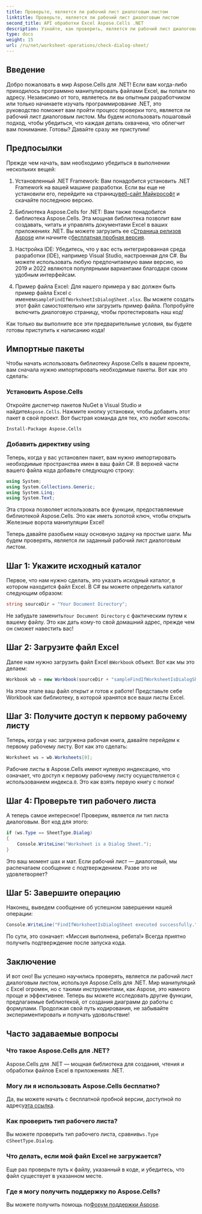 ```yaml
---
title: Проверьте, является ли рабочий лист диалоговым листом
linktitle: Проверьте, является ли рабочий лист диалоговым листом
second_title: API обработки Excel Aspose.Cells .NET
description: Узнайте, как проверить, является ли рабочий лист диалоговым, с помощью Aspose.Cells для .NET, с помощью этого пошагового руководства.
type: docs
weight: 15
url: /ru/net/worksheet-operations/check-dialog-sheet/
---
```

## Введение

Добро пожаловать в мир Aspose.Cells для .NET! Если вам когда-либо приходилось программно манипулировать файлами Excel, вы попали по адресу. Независимо от того, являетесь ли вы опытным разработчиком или только начинаете изучать программирование .NET, это руководство поможет вам пройти процесс проверки того, является ли рабочий лист диалоговым листом. Мы будем использовать пошаговый подход, чтобы убедиться, что каждая деталь охвачена, что облегчит вам понимание. Готовы? Давайте сразу же приступим!

## Предпосылки

Прежде чем начать, вам необходимо убедиться в выполнении нескольких вещей:

1.  Установленный .NET Framework: Вам понадобится установить .NET Framework на вашей машине разработки. Если вы еще не установили его, перейдите на страницу[веб-сайт Майкрософт](https://dotnet.microsoft.com/download) и скачайте последнюю версию.

2.  Библиотека Aspose.Cells for .NET: Вам также понадобится библиотека Aspose.Cells. Эта мощная библиотека позволит вам создавать, читать и управлять документами Excel в ваших приложениях .NET. Вы можете загрузить ее с[Страница релизов Aspose](https://releases.aspose.com/cells/net/) или начните с[бесплатная пробная версия](https://releases.aspose.com/).

3. Настройка IDE: Убедитесь, что у вас есть интегрированная среда разработки (IDE), например Visual Studio, настроенная для C#. Вы можете использовать любую предпочитаемую вами версию, но 2019 и 2022 являются популярными вариантами благодаря своим удобным интерфейсам.

4.  Пример файла Excel: Для нашего примера у вас должен быть пример файла Excel с именем`sampleFindIfWorksheetIsDialogSheet.xlsx`. Вы можете создать этот файл самостоятельно или загрузить пример файла. Попробуйте включить диалоговую страницу, чтобы протестировать наш код!

Как только вы выполните все эти предварительные условия, вы будете готовы приступить к написанию кода!

## Импортные пакеты

Чтобы начать использовать библиотеку Aspose.Cells в вашем проекте, вам сначала нужно импортировать необходимые пакеты. Вот как это сделать:

### Установить Aspose.Cells

 Откройте диспетчер пакетов NuGet в Visual Studio и найдите`Aspose.Cells`. Нажмите кнопку установки, чтобы добавить этот пакет в свой проект. Вот быстрая команда для тех, кто любит консоль:

```bash
Install-Package Aspose.Cells
```

### Добавить директиву using

Теперь, когда у вас установлен пакет, вам нужно импортировать необходимые пространства имен в ваш файл C#. В верхней части вашего файла кода добавьте следующую строку:

```csharp
using System;
using System.Collections.Generic;
using System.Linq;
using System.Text;
```

Эта строка позволяет использовать все функции, предоставляемые библиотекой Aspose.Cells. Это как иметь золотой ключ, чтобы открыть Железные ворота манипуляции Excel!

Теперь давайте разобьем нашу основную задачу на простые шаги. Мы будем проверять, является ли заданный рабочий лист диалоговым листом. 

## Шаг 1: Укажите исходный каталог

Первое, что нам нужно сделать, это указать исходный каталог, в котором находится файл Excel. В C# вы можете определить каталог следующим образом:

```csharp
string sourceDir = "Your Document Directory";
```

 Не забудьте заменить`Your Document Directory` с фактическим путем к вашему файлу. Это как дать кому-то свой домашний адрес, прежде чем он сможет навестить вас!

## Шаг 2: Загрузите файл Excel

 Далее нам нужно загрузить файл Excel в`Workbook` объект. Вот как мы это делаем:

```csharp
Workbook wb = new Workbook(sourceDir + "sampleFindIfWorksheetIsDialogSheet.xlsx");
```

На этом этапе ваш файл открыт и готов к работе! Представьте себе Workbook как библиотеку, в которой хранятся все ваши листы Excel.

## Шаг 3: Получите доступ к первому рабочему листу

Теперь, когда у нас загружена рабочая книга, давайте перейдем к первому рабочему листу. Вот как это сделать:

```csharp
Worksheet ws = wb.Worksheets[0];
```

Рабочие листы в Aspose.Cells имеют нулевую индексацию, что означает, что доступ к первому рабочему листу осуществляется с использованием индекса.`0`. Это как взять первую книгу с полки!

## Шаг 4: Проверьте тип рабочего листа

А теперь самое интересное! Проверим, является ли тип листа диалоговым. Вот код для этого:

```csharp
if (ws.Type == SheetType.Dialog)
{
    Console.WriteLine("Worksheet is a Dialog Sheet.");
}
```

Это ваш момент шах и мат. Если рабочий лист — диалоговый, мы распечатаем сообщение с подтверждением. Разве это не удовлетворяет?

## Шаг 5: Завершите операцию

Наконец, выведем сообщение об успешном завершении нашей операции:

```csharp
Console.WriteLine("FindIfWorksheetIsDialogSheet executed successfully.");
```

По сути, это означает: «Миссия выполнена, ребята!» Всегда приятно получить подтверждение после запуска кода.

## Заключение

И вот оно! Вы успешно научились проверять, является ли рабочий лист диалоговым листом, используя Aspose.Cells для .NET. Мир манипуляций с Excel огромен, но с такими инструментами, как Aspose, это намного проще и эффективнее. Теперь вы можете исследовать другие функции, предлагаемые библиотекой, от создания диаграмм до работы с формулами. Продолжая свой путь кодирования, не забывайте экспериментировать и получать удовольствие!

## Часто задаваемые вопросы

### Что такое Aspose.Cells для .NET?  
Aspose.Cells для .NET — мощная библиотека для создания, чтения и обработки файлов Excel в приложениях .NET.

### Могу ли я использовать Aspose.Cells бесплатно?  
 Да, вы можете начать с бесплатной пробной версии, доступной по адресу[эта ссылка](https://releases.aspose.com/).

### Как проверить тип рабочего листа?  
 Вы можете проверить тип рабочего листа, сравнив`ws.Type` с`SheetType.Dialog`.

### Что делать, если мой файл Excel не загружается?  
Еще раз проверьте путь к файлу, указанный в коде, и убедитесь, что файл существует в указанном месте.

### Где я могу получить поддержку по Aspose.Cells?  
 Вы можете получить помощь по[Форум поддержки Aspose](https://forum.aspose.com/c/cells/9).
